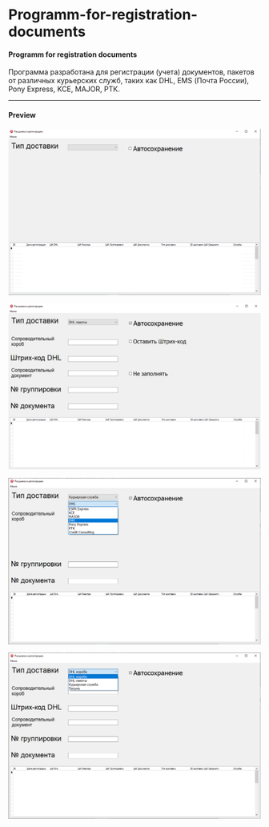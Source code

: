 # Programm-for-registration-documents
#### Programm for registration documents

Программа разработана для регистрации (учета) документов, пакетов от различных курьерских служб, таких как DHL, EMS (Почта России), Pony Express, KCE, MAJOR, РТК.
____

#### Preview

![](Prog1.png)

![](Prog2.png)

![](Prog3.png)

![](Prog4.png)
